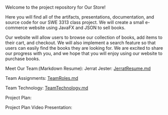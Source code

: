 Welcome to the project repository for Our Store!

Here you will find all of the artifacts, presentations, documentation, and source code for our SWE 3313 class project.
We will create a small e-commerce website using JavaFX and JSON to sell books.

Our website will allow users to browse our collection of books, add items to their cart, and checkout. We will also implement a search feature so that users can easily find the books they are looking for.
We are excited to share our progress with you, and we hope that you will enjoy using our website to purchase books.

Meet Our Team:(Markdown Resume):
Jerrat Jester: [JerratResume.md](https://github.com/JerratJester/Group-8/files/12849787/JerratResume.md)

Team Assignments:
[TeamRoles.md](https://github.com/JerratJester/Group-8/files/12849763/TeamRoles.md)

Team Technology:
[TeamTechnology.md](https://github.com/JerratJester/Group-8/files/12849767/TeamTechnology.md)


Project Plan: 


Project Plan Video Presentation:



